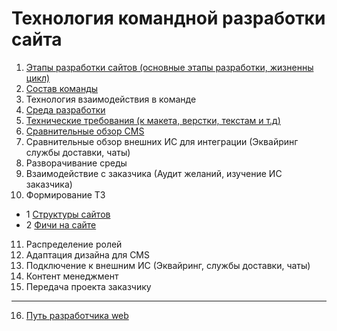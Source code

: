 # Технология командной разработки сайта

1. [Этапы разработки сайтов (основные этапы разработки, жизненны цикл)](https://github.com/iMironRU/web-site-dev/tree/main/1.Stages-of-website-development)
2. [Состав команды](https://github.com/iMironRU/web-site-dev/tree/main/2.Team-composition)
3. Технология взаимодействия в команде
4. [Среда разработки](https://github.com/iMironRU/web-site-dev/tree/main/4.%20Developer)
5. [Технические требования (к макета, верстки, текстам и т.д)](https://github.com/iMironRU/web-site-dev/tree/main/5.%20Specs)
6. [Сравнительные обзор CMS](https://github.com/iMironRU/web-site-dev/tree/main/6.%20CMS)
7. Сравнительные обзор внешних ИС для интеграции (Эквайринг службы доставки, чаты)
8. Разворачивание среды
9. Взаимодействие с заказчика (Аудит желаний, изучение ИС заказчика)
10. Формирование ТЗ
- 1 [Структуры сайтов](https://github.com/iMironRU/web-site-dev/blob/main/10-specification/site-map/README.md)
- 2 [Фичи на сайте](https://github.com/iMironRU/web-site-dev/blob/main/10-specification/site-map/features.md)
11. Распределение ролей
12. Адаптация дизайна для CMS
13. Подключение к внешним ИС (Эквайринг, службы доставки, чаты)
14. Контент менеджмент
15. Передача проекта заказчику  
---
16. [Путь разработчика web](https://github.com/iMironRU/web-site-dev/tree/main/16.%20Beginner's%20Guide)
